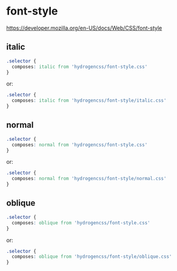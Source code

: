 # font-style

https://developer.mozilla.org/en-US/docs/Web/CSS/font-style

## italic
```css
.selector {
  composes: italic from 'hydrogencss/font-style.css'
}
```

or:
```css
.selector {
  composes: italic from 'hydrogencss/font-style/italic.css'
}
```

## normal
```css
.selector {
  composes: normal from 'hydrogencss/font-style.css'
}
```

or:
```css
.selector {
  composes: normal from 'hydrogencss/font-style/normal.css'
}
```

## oblique
```css
.selector {
  composes: oblique from 'hydrogencss/font-style.css'
}
```

or:
```css
.selector {
  composes: oblique from 'hydrogencss/font-style/oblique.css'
}
```

